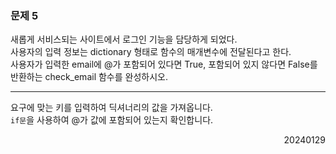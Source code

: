 ### 문제 5
새롭게 서비스되는 사이트에서 로그인 기능을 담당하게 되었다.  
사용자의 입력 정보는 dictionary 형태로 함수의 매개변수에 전달된다고 한다.  
사용자가 입력한 email에 @가 포함되어 있다면 True, 포함되어 있지 않다면 False를 반환하는 check_email 함수를 완성하시오.

---
요구에 맞는 키를 입력하여 딕셔너리의 값을 가져옵니다.  
`if문`을 사용하여 @가 값에 포함되어 있는지 확인합니다.
<div style="text-align: right">20240129</div>